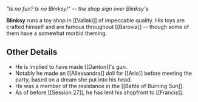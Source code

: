 *"Is no fun? Is no Blinksy!" -- the shop sign over Blinksy's*

**Blinksy** runs a toy shop in [[Vallaki]] of impeccable quality. His toys are crafted himself and are famous throughout [[Barovia]] -- though some of them have a somewhat morbid theming.

## Other Details
- He is implied to have made [[Danton]]'s gun.
- Notably he made an [[Allessandra]] doll for [[Arlo]] before meeting the party, based on a dream she put into his head.
- He was a member of the resistance in the [[Battle of Burning Sun]].
- As of before [[Session 27]], he has lent his shopfront to [[Francis]].